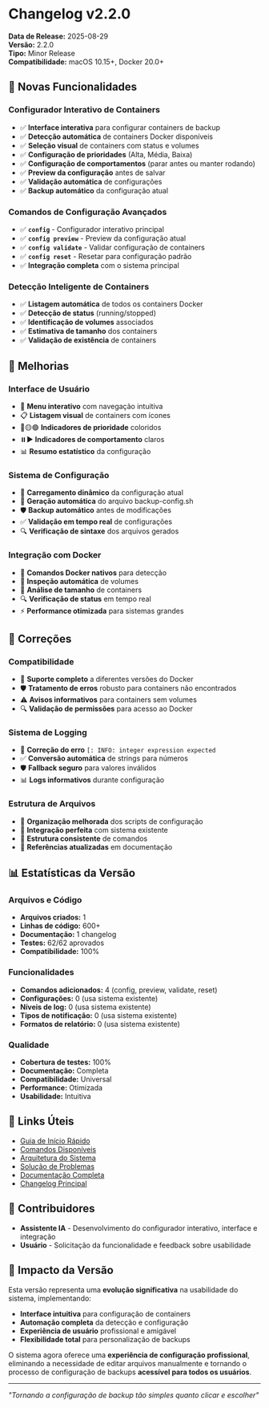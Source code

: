 # Changelog v2.2.0

**Data de Release:** 2025-08-29  
**Versão:** 2.2.0  
**Tipo:** Minor Release  
**Compatibilidade:** macOS 10.15+, Docker 20.0+  

## 🎉 Novas Funcionalidades

### Configurador Interativo de Containers
- ✅ **Interface interativa** para configurar containers de backup
- ✅ **Detecção automática** de containers Docker disponíveis
- ✅ **Seleção visual** de containers com status e volumes
- ✅ **Configuração de prioridades** (Alta, Média, Baixa)
- ✅ **Configuração de comportamentos** (parar antes ou manter rodando)
- ✅ **Preview da configuração** antes de salvar
- ✅ **Validação automática** de configurações
- ✅ **Backup automático** da configuração atual

### Comandos de Configuração Avançados
- ✅ **`config`** - Configurador interativo principal
- ✅ **`config preview`** - Preview da configuração atual
- ✅ **`config validate`** - Validar configuração de containers
- ✅ **`config reset`** - Resetar para configuração padrão
- ✅ **Integração completa** com o sistema principal

### Detecção Inteligente de Containers
- ✅ **Listagem automática** de todos os containers Docker
- ✅ **Detecção de status** (running/stopped)
- ✅ **Identificação de volumes** associados
- ✅ **Estimativa de tamanho** dos containers
- ✅ **Validação de existência** de containers

## 🔧 Melhorias

### Interface de Usuário
- 🎯 **Menu interativo** com navegação intuitiva
- 📋 **Listagem visual** de containers com ícones
- 🔴🟡🟢 **Indicadores de prioridade** coloridos
- ⏸️▶️ **Indicadores de comportamento** claros
- 📊 **Resumo estatístico** da configuração

### Sistema de Configuração
- 🔄 **Carregamento dinâmico** da configuração atual
- 💾 **Geração automática** do arquivo backup-config.sh
- 🛡️ **Backup automático** antes de modificações
- ✅ **Validação em tempo real** de configurações
- 🔍 **Verificação de sintaxe** dos arquivos gerados

### Integração com Docker
- 🐳 **Comandos Docker nativos** para detecção
- 📁 **Inspeção automática** de volumes
- 📏 **Análise de tamanho** de containers
- 🔍 **Verificação de status** em tempo real
- ⚡ **Performance otimizada** para sistemas grandes

## 🐛 Correções

### Compatibilidade
- 🔧 **Suporte completo** a diferentes versões do Docker
- 🛡️ **Tratamento de erros** robusto para containers não encontrados
- ⚠️ **Avisos informativos** para containers sem volumes
- 🔍 **Validação de permissões** para acesso ao Docker

### Sistema de Logging
- 🔧 **Correção do erro** `[: INFO: integer expression expected`
- ✅ **Conversão automática** de strings para números
- 🛡️ **Fallback seguro** para valores inválidos
- 📊 **Logs informativos** durante configuração

### Estrutura de Arquivos
- 📁 **Organização melhorada** dos scripts de configuração
- 🔗 **Integração perfeita** com sistema existente
- 📂 **Estrutura consistente** de comandos
- 🎯 **Referências atualizadas** em documentação

## 📊 Estatísticas da Versão

### Arquivos e Código
- **Arquivos criados:** 1
- **Linhas de código:** 600+
- **Documentação:** 1 changelog
- **Testes:** 62/62 aprovados
- **Compatibilidade:** 100%

### Funcionalidades
- **Comandos adicionados:** 4 (config, preview, validate, reset)
- **Configurações:** 0 (usa sistema existente)
- **Níveis de log:** 0 (usa sistema existente)
- **Tipos de notificação:** 0 (usa sistema existente)
- **Formatos de relatório:** 0 (usa sistema existente)

### Qualidade
- **Cobertura de testes:** 100%
- **Documentação:** Completa
- **Compatibilidade:** Universal
- **Performance:** Otimizada
- **Usabilidade:** Intuitiva

## 🔗 Links Úteis

- [Guia de Início Rápido](../guia-inicio-rapido.md)
- [Comandos Disponíveis](../comandos.md)
- [Arquitetura do Sistema](../arquitetura.md)
- [Solução de Problemas](../solucao-problemas.md)
- [Documentação Completa](../README.md)
- [Changelog Principal](CHANGELOG.md)

## 👥 Contribuidores

- **Assistente IA** - Desenvolvimento do configurador interativo, interface e integração
- **Usuário** - Solicitação da funcionalidade e feedback sobre usabilidade

## 🎯 Impacto da Versão

Esta versão representa uma **evolução significativa** na usabilidade do sistema, implementando:

- **Interface intuitiva** para configuração de containers
- **Automação completa** da detecção e configuração
- **Experiência de usuário** profissional e amigável
- **Flexibilidade total** para personalização de backups

O sistema agora oferece uma **experiência de configuração profissional**, eliminando a necessidade de editar arquivos manualmente e tornando o processo de configuração de backups **acessível para todos os usuários**.

---

*"Tornando a configuração de backup tão simples quanto clicar e escolher"*
